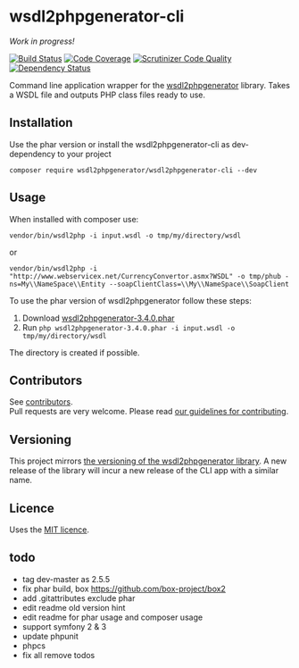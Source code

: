# wsdl2phpgenerator-cli 

*Work in progress!* 

[![Build Status](https://travis-ci.org/wsdl2phpgenerator/wsdl2phpgenerator-cli.svg?branch=3.x)](https://travis-ci.org/wsdl2phpgenerator/wsdl2phpgenerator-cli)
[![Code Coverage](https://scrutinizer-ci.com/g/wsdl2phpgenerator/wsdl2phpgenerator-cli/badges/coverage.png?b=3.x)](https://scrutinizer-ci.com/g/wsdl2phpgenerator/wsdl2phpgenerator-cli/?branch=3.x)
[![Scrutinizer Code Quality](https://scrutinizer-ci.com/g/wsdl2phpgenerator/wsdl2phpgenerator-cli/badges/quality-score.png?b=3.x)](https://scrutinizer-ci.com/g/wsdl2phpgenerator/wsdl2phpgenerator-cli/?branch=3.x)
[![Dependency Status](https://www.versioneye.com/user/projects/53c4ab1b617ed40453000073/badge.svg)](https://www.versioneye.com/user/projects/53c4ab1b617ed40453000073)

Command line application wrapper for the [wsdl2phpgenerator](https://github.com/wsdl2phpgenerator/wsdl2phpgenerator) library. Takes a WSDL file and outputs PHP class files ready to use.

## Installation

Use the phar version or install the wsdl2phpgenerator-cli as dev-dependency to your project

    composer require wsdl2phpgenerator/wsdl2phpgenerator-cli --dev

## Usage

When installed with composer use:

    vendor/bin/wsdl2php -i input.wsdl -o tmp/my/directory/wsdl

or

    vendor/bin/wsdl2php -i "http://www.webservicex.net/CurrencyConvertor.asmx?WSDL" -o tmp/phub -ns=My\\NameSpace\\Entity --soapClientClass=\\My\\NameSpace\\SoapClient
    

To use the phar version of wsdl2phpgenerator follow these steps:

1. Download [wsdl2phpgenerator-3.4.0.phar](https://github.com/wsdl2phpgenerator/wsdl2phpgenerator-cli/releases/download/3.4.0/wsdl2phpgenerator-3.4.0.phar)
1. Run `php wsdl2phpgenerator-3.4.0.phar -i input.wsdl -o tmp/my/directory/wsdl`

The directory is created if possible.

## Contributors
See [contributors](https://github.com/wsdl2phpgenerator/wsdl2phpgenerator-cli/graphs/contributors).  
Pull requests are very welcome. Please read [our guidelines for contributing](https://github.com/wsdl2phpgenerator-cli/wsdl2phpgenerator/blob/master/CONTRIBUTING.md).

## Versioning

This project mirrors [the versioning of the wsdl2phpgenerator library](https://github.com/wsdl2phpgenerator/wsdl2phpgenerator#versioning). A new release of the library will incur a new release of the CLI app with a similar name.

## Licence

Uses the [MIT licence](http://www.opensource.org/licenses/mit-license.php).

## todo
- tag dev-master as 2.5.5
- fix phar build, box https://github.com/box-project/box2
- add .gitattributes exclude phar
- edit readme old version hint
- edit readme for phar usage and composer usage
- support symfony 2 & 3
- update phpunit
- phpcs
- fix all remove todos